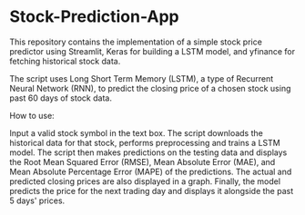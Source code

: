 # Stock-Prediction-App

This repository contains the implementation of a simple stock price predictor using Streamlit, Keras for building a LSTM model, and yfinance for fetching historical stock data.

The script uses Long Short Term Memory (LSTM), a type of Recurrent Neural Network (RNN), to predict the closing price of a chosen stock using past 60 days of stock data.

How to use:


Input a valid stock symbol in the text box.
The script downloads the historical data for that stock, performs preprocessing and trains a LSTM model.
The script then makes predictions on the testing data and displays the Root Mean Squared Error (RMSE), Mean Absolute Error (MAE), and Mean Absolute Percentage Error (MAPE) of the predictions.
The actual and predicted closing prices are also displayed in a graph.
Finally, the model predicts the price for the next trading day and displays it alongside the past 5 days' prices.
